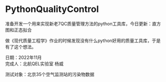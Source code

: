 # PythonQualityControl
准备开发一个用来实现新老7QC质量管理方法的python工具库，今日更新：直方图和正态拟合

做《现代质量工程学》作业的时候发现没有什么python好用的质量工具库，于是有了这个想法。

日期：2022年11月  
完成人：北航QEL实验室 杨威  

测试对象：北京35个空气监测站的污染物数据  
